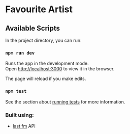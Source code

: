 Favourite Artist
================

## Available Scripts

In the project directory, you can run:

### `npm run dev`

Runs the app in the development mode.<br>
Open [http://localhost:3000](http://localhost:3000) to view it in the browser.

The page will reload if you make edits.

### `npm test`

See the section about [running tests](https://jestjs.io/docs/getting-started) for more information.


### Built using:

* [last fm](https://www.last.fm/api) API